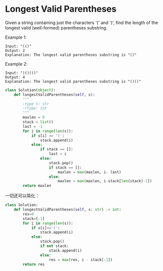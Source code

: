 # Longest Valid Parentheses

Given a string containing just the characters '(' and ')', find the length of the longest valid (well-formed) parentheses substring.

Example 1:
```
Input: "(()"
Output: 2
Explanation: The longest valid parentheses substring is "()"
```
Example 2:
```
Input: ")()())"
Output: 4
Explanation: The longest valid parentheses substring is "()()"
```

```python
class Solution(object):
    def longestValidParentheses(self, s):
        """
        :type s: str
        :rtype: int
        """
        maxlen = 0
        stack = list()
        last = -1
        for i in range(len(s)):
            if s[i] == '(':
                stack.append(i)
            else:
                if stack == []:
                    last = i
                else:
                    stack.pop()
                    if stack == []:
                        maxlen = max(maxlen, i- last)
                    else:
                        maxlen = max(maxlen, i-stack[len(stack)-1])
        return maxlen
```

一切还可以简化：

```python
class Solution:
    def longestValidParentheses(self, s: str) -> int:
        res=0
        stack=[-1]
        for i in range(len(s)):
            if s[i]=='(':
                stack.append(i)
            else:
                stack.pop()
                if not stack:
                    stack.append(i)
                else:
                    res = max(res, i - stack[-1])
        return res
```
